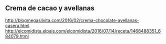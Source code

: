 ## Crema de cacao y avellanas

http://blogmegasilvita.com/2016/02/crema-chocolate-avellanas-casera.html
http://elcomidista.elpais.com/elcomidista/2016/07/14/receta/1468488351_684079.html